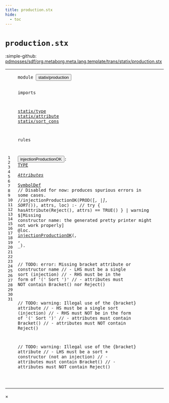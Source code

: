 ```yaml
---
title: production.stx
hide:
  - toc
---
```


# `production.stx`

:simple-github: [pdmosses/sdf/org.metaborg.meta.lang.template/trans/statix/production.stx]

[pdmosses/sdf/org.metaborg.meta.lang.template/trans/statix/production.stx]: https://github.com/pdmosses/sdf/blob/master/org.metaborg.meta.lang.template/trans/statix/production.stx "The source file on GitHub"

<div class="stx"><table class="highlighttable"><tbody><tr><td class="linenos"><div class="linenodiv"><pre><span></span>1
2
3
4
5
6
7
8
9
10
11
12
13
14
15
16
17
18
19
20
21
22
23
24
25
26
27
28
29
30
31
</pre></div></td>
<td class="code"><pre><code><span class="keyword">module</span> <button class="modal-open" id="statix/production_0_7" title="Multi-file references" data-urls="../main.stx/#statix/production_16_3 ../section/syntax.stx/#statix/production_11_3 ../section/template.stx/#statix/production_10_3"><span class="token sort_Id">statix/production</span></button>

<span class="keyword">imports</span>

  <a href="../type.stx/#statix/type_0_7" id="statix/type_4_2" title="Defined at ../type.stx line 1"><span class="token sort_Id">statix/type</span></a>
  <a href="../attribute.stx/#statix/attribute_0_7" id="statix/attribute_5_2" title="Defined at ../attribute.stx line 1"><span class="token sort_Id">statix/attribute</span></a>
  <a href="../sort_cons.stx/#statix/sort_cons_0_7" id="statix/sort_cons_6_2" title="Defined at ../sort_cons.stx line 1"><span class="token sort_Id">statix/sort_cons</span></a>

<span class="keyword">rules</span>

  <button class="modal-open" id="injectionProductionOK_10_2" title="Multi-file references" data-urls="#injectionProductionOK_15_3 ../section/syntax.stx/#injectionProductionOK_75_5 ../section/template.stx/#injectionProductionOK_54_5"><span class="token sort_Id">injectionProductionOK</span></button><span class="operator">:</span> <span class="cons_SimpleSort"><a href="../type.stx/#TYPE_4_8" id="TYPE_10_25" title="Defined at ../type.stx line 5"><span class="token sort_Id">TYPE</span></a></span> <span class="operator">*</span> <span class="cons_SimpleSort"><a href="../attribute.stx/#Attributes_8_8" id="Attributes_10_32" title="Defined at ../attribute.stx line 9"><span class="token sort_Id">Attributes</span></a></span> <span class="operator">*</span> <span class="cons_SimpleSort"><a href="../sort_cons.stx/#SymbolDef_19_8" id="SymbolDef_10_45" title="Defined at ../sort_cons.stx line 20"><span class="token sort_Id">SymbolDef</span></a></span>
  <span class="layout">// Disabled for now: produces spurious errors in some cases.</span>
  <span class="layout">//injectionProductionOK(PROD([_, _|_], SORT(_)), attrs, loc) :-</span>
  <span class="layout">//  try { hasAttribute(Reject(), attrs) == TRUE() } | warning $[Missing constructor name: the generated pretty printer might not work properly] @loc.</span>
  <a href="#injectionProductionOK_10_2" id="injectionProductionOK_14_2" title="Defined at line 11"><span class="token sort_Id">injectionProductionOK</span></a><span class="operator">(_,</span> <span class="operator">_,</span> <span class="operator">_).</span>

  <span class="layout">// TODO: error: Missing bracket attribute or constructor name</span>
  <span class="layout">// - LHS must be a single sort (injection)</span>
  <span class="layout">// - RHS must be in the form of '(' Sort ')'</span>
  <span class="layout">// - attributes must NOT contain Bracket() nor Reject()</span>

  <span class="layout">// TODO: warning: Illegal use of the {bracket} attribute</span>
  <span class="layout">// - HS must be a single sort (injection)</span>
  <span class="layout">// - RHS must NOT be in the form of '(' Sort ')'</span>
  <span class="layout">// - attributes must contain Bracket()</span>
  <span class="layout">// - attributes must NOT contain Reject()</span>

  <span class="layout">// TODO: warning: Illegal use of the {bracket} attribute</span>
  <span class="layout">// - LHS must be a sort + constructor (not an injection)</span>
  <span class="layout">// - attributes must contain Bracket()</span>
  <span class="layout">// - attributes must NOT contain Reject()</span>

</code></pre></td></tr></tbody></table></div>

<div id="modal">
  <div id="modal-content">
    <span id="modal-close">&times;</span>
    <h2 id="modal-h2"></h2>
    <p  id="modal-p"></p>
    <ul id="modal-ul"></ul>
  </div>
</div>
